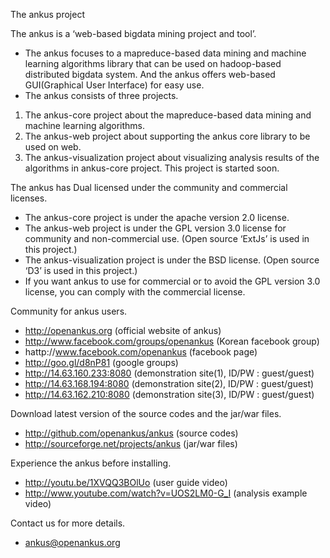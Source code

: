 The ankus project

The ankus is a ‘web-based bigdata mining project and tool’.
- The ankus focuses to a mapreduce-based data mining and machine learning algorithms library that can be used on hadoop-based distributed bigdata system. And the ankus offers web-based GUI(Graphical User Interface) for easy use.
- The ankus consists of three projects.
1. The ankus-core project about the mapreduce-based data mining and machine learning algorithms.
2. The ankus-web project about supporting the ankus core library to be used on web.
3. The ankus-visualization project about visualizing analysis results of the algorithms in ankus-core project. This project is started soon.

The ankus has Dual licensed under the community and commercial licenses.
- The ankus-core project is under the apache version 2.0 license.
- The ankus-web project is under the GPL version 3.0 license for community and non-commercial use. (Open source ‘ExtJs’ is used in this project.)
- The ankus-visualization project is under the BSD license. (Open source ‘D3’ is used in this project.)
- If you want ankus to use for commercial or to avoid the GPL version 3.0 license, you can comply with the commercial license.

Community for ankus users.
- http://openankus.org (official website of ankus)
- http://www.facebook.com/groups/openankus (Korean facebook group)
- hattp://www.facebook.com/openankus (facebook page)
- http://goo.gl/d8nP81 (google groups)
- http://14.63.160.233:8080 (demonstration site(1), ID/PW : guest/guest)
- http://14.63.168.194:8080 (demonstration site(2), ID/PW : guest/guest)
- http://14.63.162.210:8080 (demonstration site(3), ID/PW : guest/guest)

Download latest version of the source codes and the jar/war files.
- http://github.com/openankus/ankus (source codes)
- http://sourceforge.net/projects/ankus (jar/war files)

Experience the ankus before installing.
- http://youtu.be/1XVQQ3BOlUo (user guide video)
- http://www.youtube.com/watch?v=UOS2LM0-G_I (analysis example video)

Contact us for more details.
- ankus@openankus.org

